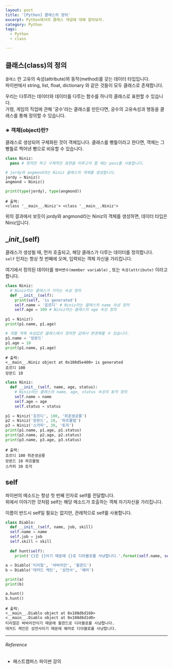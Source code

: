 ```yaml
---
layout: post
title: '[Python] 클래스의 정의'
excerpt: Python에서의 클래스 개념에 대해 알아보자.
category: Python
tags:
  - Python
  - class

---
```




## 클래스(class)의 정의

`클래스` 란 고유의 속성(attribute)와 동작(method)를 갖는 데이터 타입입니다.<br/>파이썬에서 string, list, float, dictionary 와 같은 것들이 모두 클래스로 존재합니다.

우리는 다루려는 데이터와 데이터를 다루는 함수를 하나의 클래스로 표현할 수 있습니다.<br/>가령, 게임의 직업에 관해 '궁수'라는 클래스를 만든다면, 궁수의 고유속성과 행동을 클래스를 통해 정의할 수 있습니다.



### ※ 객체(object)란?

클래스로 생성되어 구체화된 것이 객체입니다. 클래스를 빵틀이라고 한다면, 객체는 그 빵틀로 찍어낸 빵으로 비유할 수 있습니다.

```python
class Niniz:
  pass # 정의만 하고 구체적인 표현을 미루고자 할 때는 pass를 사용합니다.
```

```python
# jordy와 angmond라는 Niniz 클래스의 객체를 생성합니다.
jordy = Niniz()
angmond = Niniz()

print(type(jordy), type(angmond))
```

```
# 출력:
<class '__main__.Niniz'> <class '__main__.Niniz'>
```

위의 결과에서 보듯이 jordy와 angmond라는 Niniz의 객체를 생성하면, 데이터 타입은 Niniz입니다.



## \__init__(self)

클래스가 생성될 때, 먼저 호출되고, 해당 클래스가 다루는 데이터를 정의합니다.<br/>`self` 인자는 항상 첫 번째에 오며, 입력되는 객체 자신을 가리킵니다.

여기에서 정의된 데이터를 `멤버변수(member variable)` , 또는 `속성(attribute)` 이라고 합니다. 

```python
class Niniz:
  # Niniz라는 클래스가 가지는 속성 정의
  def __init__(self):
    print(self, 'is generated')
    self.name = '죠르디' # Niniz라는 클래스의 name 속성 정의
    self.age = 100 # Niniz라는 클래스의 age 속성 정의
    
p1 = Niniz()
print(p1.name, p1.age)

# 개별 객체 속성값은 클래스에서 정의한 값에서 변경해줄 수 있습니다.
p1.name = '앙몬드'
p1.age = 10
print(p1.name, p1.age)
```

```
# 출력:
<__main__.Niniz object at 0x108d5e400> is generated
죠르디 100
앙몬드 10
```

```python
class Niniz:
  def __init__(self, name, age, status):
    # Niniz라는 클래스의 name, age, status 속성의 동적 정의
    self.name = name
    self.age = age
    self.status = status
    
p1 = Niniz('죠르디', 100, '취준생공룡')
p2 = Niniz('앙몬드', 10, '하프물범')
p3 = Niniz('스카피', 30, '토끼')
print(p1.name, p1.age, p1.status)
print(p2.name, p2.age, p2.status)
print(p3.name, p3.age, p3.status)
```

```
# 출력: 
죠르디 100 취준생공룡
앙몬드 10 하프물범
스카피 30 토끼
```



## self

파이썬의 메소드는 항상 첫 번째 인자로 self를 전달합니다.<br/>위에서 이야기한 것처럼 self는 해당 메소드가 호출하는 객체 자기자신을 가리킵니다.

이름이 반드시 self일 필요는 없지만, 관례적으로 self를 사용합니다.

```python
class Diablo:
  def __init__(self, name, job, skill)
  self.name = name
  self.job = job
  self.skill = skill
  
  def hunt(self):
    print('{}은 {}이기 때문에 {}로 디아블로를 사냥합니다.'.format(self.name, self.job, self.skill))
    
a = Diablo('티리얼', '바바리안', '휠윈드')
b = Diablo('데커드 케인', '성전사', '해머')

print(a)
print(b)

a.hunt()
b.hunt()
```

```
# 출력:
<__main__.Diablo object at 0x108d6d160>
<__main__.Diablo object at 0x108d6d1d0>
티리얼은 바바리안이기 때문에 휠윈드로 디아블로를 사냥합니다.
데커드 케인은 성전사이기 때문에 해머로 디아블로를 사냥합니다.
```



---------

###### Reference

- 패스트캠퍼스 파이썬 강의
